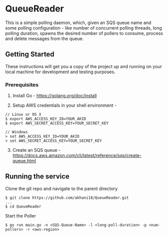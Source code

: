 # QueueReader

This is a simple polling daemon, which, given an SQS queue name and some polling configuration - like number of concurrent polling threads, long polling duration, spawns the desired number of pollers to consume, process and delete messages from the queue.

## Getting Started

These instructions will get you a copy of the project up and running on your local machine for development and testing purposes.

### Prerequisites

1. Install Go - https://golang.org/doc/install

2. Setup AWS credentials in your shell environment -


```
// Linux or OS X
$ export AWS_ACCESS_KEY_ID=YOUR_AKID
$ export AWS_SECRET_ACCESS_KEY=YOUR_SECRET_KEY

// Windows
> set AWS_ACCESS_KEY_ID=YOUR_AKID
> set AWS_SECRET_ACCESS_KEY=YOUR_SECRET_KEY
```

3. Create an SQS queue - https://docs.aws.amazon.com/cli/latest/reference/sqs/create-queue.html

## Running the service

Clone the git repo and navigate to the parent directory

```
$ git clone https://github.com/akhani18/QueueReader.git
...
$ cd QueueReader
```

Start the Poller

```
$ go run main.go -n <SQS-Queue-Name> -l <long-poll-duration> -p <num-pollers> -r <aws-region> 
```
